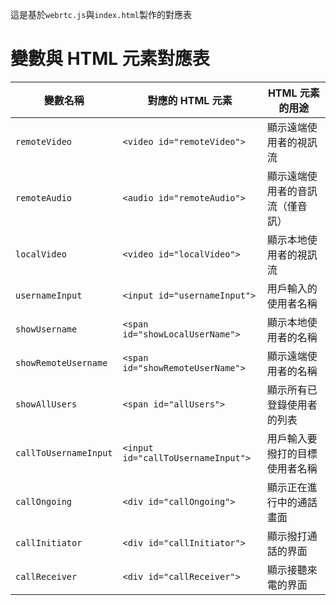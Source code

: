 這是基於`webrtc.js`與`index.html`製作的對應表

# 變數與 HTML 元素對應表

| 變數名稱               | 對應的 HTML 元素                      | HTML 元素的用途                          |
| -------------------- | --------------------------------- | ---------------------------------- |
| `remoteVideo`         | `<video id="remoteVideo">`         | 顯示遠端使用者的視訊流                 |
| `remoteAudio`         | `<audio id="remoteAudio">`         | 顯示遠端使用者的音訊流（僅音訊）       |
| `localVideo`          | `<video id="localVideo">`          | 顯示本地使用者的視訊流                 |
| `usernameInput`       | `<input id="usernameInput">`       | 用戶輸入的使用者名稱                  |
| `showUsername`        | `<span id="showLocalUserName">`    | 顯示本地使用者的名稱                  |
| `showRemoteUsername`  | `<span id="showRemoteUserName">`   | 顯示遠端使用者的名稱                  |
| `showAllUsers`        | `<span id="allUsers">`             | 顯示所有已登錄使用者的列表            |
| `callToUsernameInput` | `<input id="callToUsernameInput">` | 用戶輸入要撥打的目標使用者名稱        |
| `callOngoing`         | `<div id="callOngoing">`           | 顯示正在進行中的通話畫面              |
| `callInitiator`       | `<div id="callInitiator">`         | 顯示撥打通話的界面                    |
| `callReceiver`        | `<div id="callReceiver">`          | 顯示接聽來電的界面                    |
